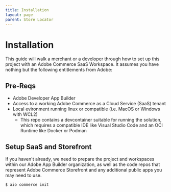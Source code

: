 ```yaml
---
title: Installation
layout: page
parent: Store Locator
---
```


# Installation

This guide will walk a merchant or a developer through how to set up this project with an Adobe Commerce SaaS Workspace. It assumes you have nothing but the following entitlements from Adobe:

## Pre-Reqs

* Adobe Developer App Builder 
* Access to a working Adobe Commerce as a Cloud Service (SaaS) tenant
* Local evironment running linux or compatible (i.e. MacOS or Windows with WCL2)
    * This repo contains a devcontainer suitable for running the solution, which requires a compatible IDE like Visual Studio Code and an OCI Runtime like Docker or Podman

## Setup SaaS and Storefront

If you haven't already, we need to prepare the project and workspaces within our Adobe App Builder organization, as well as the code repos that represent Adobe Commerce Storefront and any additional public apps you may need to use.

```bash
$ aio commerce init
```
